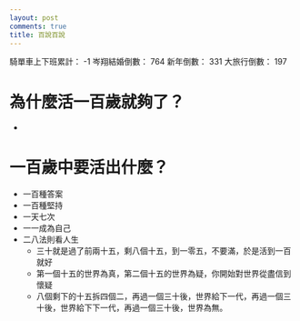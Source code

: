 ```yaml
---
layout: post
comments: true
title: 百說百說
---
```


騎單車上下班累計： -1
岑翔結婚倒數： 764
新年倒數： 331
大旅行倒數： 197

# 為什麼活一百歲就夠了？
- 
# 一百歲中要活出什麼？
- 一百種答案
- 一百種堅持
- 一天七次
- 一一成為自己
- 二八法則看人生
	- 三十就是過了前兩十五，剩八個十五，到一零五，不要滿，於是活到一百就好
	- 第一個十五的世界為真，第二個十五的世界為疑，你開始對世界從盡信到懷疑
	- 八個剩下的十五拆四個二，再過一個三十後，世界給下一代，再過一個三十後，世界給下下一代，再過一個三十後，世界為無。
